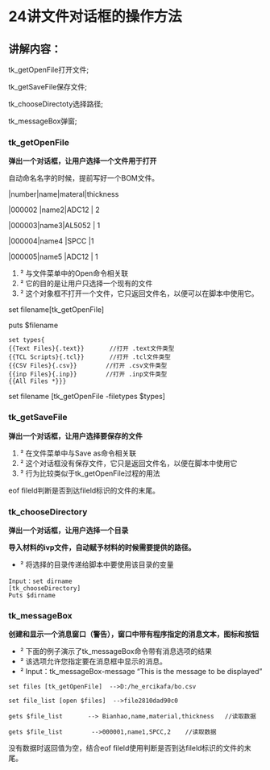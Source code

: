 # 24讲文件对话框的操作方法

## 讲解内容：

tk_getOpenFile打开文件;

tk_getSaveFile保存文件;

tk_chooseDirectoty选择路径;

tk_messageBox弹窗;

### tk_getOpenFile

**弹出一个对话框，让用户选择一个文件用于打开**

自动命名名字的时候，提前写好一个BOM文件。

|number|name|materal|thickness

|000002 |name2|ADC12 | 2

|000003|name3|AL5052 | 1

|000004|name4 |SPCC |1

|000005|name5 |ADC12 | 1

 

1. ² 与文件菜单中的Open命令相关联
2. ² 它的目的是让用户只选择一个现有的文件
3. ² 这个对象框不打开一个文件，它只返回文件名，以便可以在脚本中使用它。

set filename[tk_getOpenFile]

puts  $filename

```
set types{
{{Text Files}{.text}}       //打开 .text文件类型
{{TCL Scripts}{.tcl}}       //打开 .tcl文件类型
{{CSV Files}{.csv}}        //打开 .csv文件类型
{{inp Files}{.inp}}        //打开 .inp文件类型
{{All Files *}}}
```

set filename [tk_getOpenFile -filetypes $types]

### tk_getSaveFile

**弹出一个对话框，让用户选择要保存的文件**

1. ² 在文件菜单中与Save as命令相关联
2. ² 这个对话框没有保存文件，它只是返回文件名，以便在脚本中使用它
3. ² 行为比较类似于tk_getOpenFile过程的用法

eof fileld判断是否到达fileld标识的文件的末尾。

### tk_chooseDirectory

**弹出一个对话框，让用户选择一个目录**

**导入材料的ivp文件，自动赋予材料的时候需要提供的路径。**

- ² 将选择的目录传递给脚本中要使用该目录的变量

```
Input：set dirname
[tk_chooseDirectory]
Puts $dirname
```

### tk_messageBox

**创建和显示一个消息窗口（警告），窗口中带有程序指定的消息文本，图标和按钮**

- ² 下面的例子演示了tk_messageBox命令带有消息选项的结果
- ² 该选项允许您指定要在消息框中显示的消息。
- ² Input：tk_messageBox-message “This is the message to be displayed”



```
set files [tk_getOpenFile]  -->D:/he_ercikafa/bo.csv
```

```
set file_list [open $files]  -->file2810dad90c0
```

```
gets $file_list       --> Bianhao,name,material,thickness   //读取数据
```

```
gets $file_list        -->000001,name1,SPCC,2    //读取数据
```

没有数据时返回值为空，结合eof fileld使用判断是否到达fileld标识的文件的末尾。

